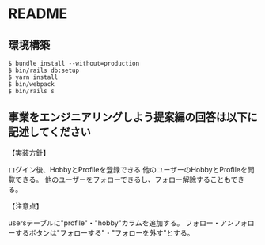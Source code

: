 # README

## 環境構築
```
$ bundle install --without=production
$ bin/rails db:setup
$ yarn install
$ bin/webpack
$ bin/rails s
```

## 事業をエンジニアリングしよう提案編の回答は以下に記述してください

【実装方針】

ログイン後、HobbyとProfileを登録できる
他のユーザーのHobbyとProfileを閲覧できる。
他のユーザーをフォローできるし、フォロー解除することもできる。

【注意点】

usersテーブルに"profile"・"hobby"カラムを追加する。
フォロー・アンフォローするボタンは"フォローする"・"フォローを外す"とする。
